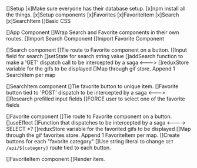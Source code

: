 []Setup
    [x]Make sure everyone has their database setup.
    [x]npm install all the things.
    [x]Setup components
        [x]Favorites
        [x]FavoriteItem
        [x]Search
        [x]SearchItem
    []Basic CSS

[]App Component
    []Wrap Search and Favorite components in their own routes.
    []Import Search Component
    []Import Favorite Component

[]Search component
    []Tie route to Favorite component on a button.
    []Input field for search
    []setState for search string value
    []addSearch function to make a 'GET' dispatch call to be intercepted by a saga <--->
    []reduxStore variable for the gifs to be displayed
    []Map through gif store. Append 1 SearchItem per map

[]SearchItem component
    []Tie favorite button to unique item.
    []Favorite button tied to 'POST' dispatch to be intercepted by a saga <--->
        []Research prefilled input fields
        []FORCE user to select one of the favorite fields


[]Favorite component
    []Tie route to Favorite component on a button.
    []useEffect
        []Function that dispatches to be intercepted by a saga <----> SELECT *?
    []reduxStore variable for the favorited gifs to be displayed
    []Map through the gif favorites store. Append 1 FavoriteItem per map.
    []Create buttons for each "favorite category"
        []Use string literal to change `GET /api/${category}` route tied to each button.

[]FavoriteItem component
    []Render item.